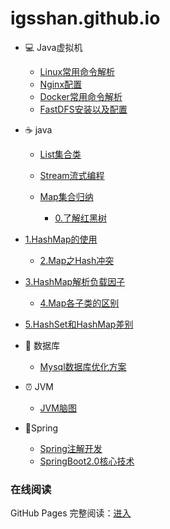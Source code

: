 # igsshan.github.io



- :computer: Java虚拟机

  - [Linux常用命令解析](https://github.com/igsshan/igsshan.github.io/blob/main/docs/notes/system/1.linux.md)
  - [Nginx配置](https://github.com/igsshan/igsshan.github.io/blob/main/docs/notes/system/2.nginx.md)
  - [Docker常用命令解析](https://github.com/igsshan/igsshan.github.io/blob/main/docs/notes/system/3.docker.md)
  - [FastDFS安装以及配置](https://github.com/igsshan/igsshan.github.io/blob/main/docs/notes/system/4.fastdfs.md)

- :coffee:  java

  - [List集合类](https://github.com/igsshan/igsshan.github.io/blob/main/docs/notes/collection/1.list-collection.md)

  - [Stream流式编程](https://github.com/igsshan/igsshan.github.io/blob/main/docs/notes/collection/2.java-stream.md)

  - [Map集合归纳](https://github.com/igsshan/igsshan.github.io/blob/main/docs/notes/collection/3.map.md)

    - [0.了解红黑树](https://github.com/igsshan/igsshan.github.io/blob/main/docs/notes/collection/红黑树.md)
- [1.HashMap的使用](https://github.com/igsshan/igsshan.github.io/blob/main/docs/notes/collection/4.hashmap.md)
    - [2.Map之Hash冲突](https://github.com/igsshan/igsshan.github.io/blob/main/docs/notes/collection/Map之Hash冲突.md)
- [3.HashMap解析负载因子](https://github.com/igsshan/igsshan.github.io/blob/main/docs/notes/collection/HashMap解析负载因子.md)
    - [4.Map各子类的区别](https://github.com/igsshan/igsshan.github.io/blob/main/docs/notes/collection/HashMap,HashTable,ConcurrentHashMap三者区别.md)
- [5.HashSet和HashMap差别](https://github.com/igsshan/igsshan.github.io/blob/main/docs/notes/collection/HashSet和HashMap区别.md)

- :floppy_disk: 数据库
  - [Mysql数据库优化方案](https://github.com/igsshan/igsshan.github.io/blob/main/docs/notes/database/1.SQL%E6%9F%A5%E8%AF%A2%E4%BC%98%E5%8C%96.md)

- :alarm_clock: JVM
  - [JVM脑图](https://github.com/igsshan/igsshan.github.io/blob/main/docs/notes/JVM/jvm.md)
- :seedling:Spring
  - [Spring注解开发](https://github.com/igsshan/igsshan.github.io/blob/main/docs/notes/spring/Spring%E6%B3%A8%E8%A7%A3%E5%BC%80%E5%8F%91.md)
  - [SpringBoot2.0核心技术](https://github.com/igsshan/igsshan.github.io/blob/main/docs/notes/spring/SpringBoot2.0%E6%A0%B8%E5%BF%83%E6%8A%80%E6%9C%AF.md)

### 在线阅读

GitHub Pages 完整阅读：[进入](https://igsshan.github.io/#/)

